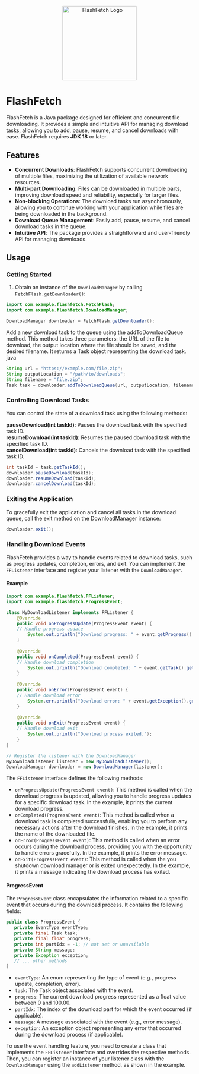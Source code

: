 <p align="center">
  <img src="https://res.cloudinary.com/depkjmecv/image/upload/v1710795558/flash-fetch-logo_nln2qh.jpg" alt="FlashFetch Logo" width="200">
</p>

# FlashFetch

FlashFetch is a Java package designed for efficient and concurrent file downloading. It provides a simple and intuitive API for managing download tasks, allowing you to add, pause, resume, and cancel downloads with ease. FlashFetch requires **JDK 18** or later.

## Features

- **Concurrent Downloads**: FlashFetch supports concurrent downloading of multiple files, maximizing the utilization of available network resources.
- **Multi-part Downloading**: Files can be downloaded in multiple parts, improving download speed and reliability, especially for larger files.
- **Non-blocking Operations**: The download tasks run asynchronously, allowing you to continue working with your application while files are being downloaded in the background.
- **Download Queue Management**: Easily add, pause, resume, and cancel download tasks in the queue.
- **Intuitive API**: The package provides a straightforward and user-friendly API for managing downloads.

## Usage

### Getting Started

1. Obtain an instance of the `DownloadManager` by calling `FetchFlash.getDownloader()`:

```java
import com.example.flashfetch.FetchFlash;
import com.example.flashfetch.DownloadManager;

DownloadManager downloader = FetchFlash.getDownloader();
```
Add a new download task to the queue using the addToDownloadQueue method. This method takes three parameters: the URL of the file to download, the output location where the file should be saved, and the desired filename. It returns a Task object representing the download task.
java
```java
String url = "https://example.com/file.zip";
String outputLocation = "/path/to/downloads";
String filename = "file.zip";
Task task = downloader.addToDownloadQueue(url, outputLocation, filename);
```

### Controlling Download Tasks

You can control the state of a download task using the following methods:

**pauseDownload(int taskId)**: Pauses the download task with the specified task ID.</br>
**resumeDownload(int taskId)**: Resumes the paused download task with the specified task ID.</br>
**cancelDownload(int taskId)**: Cancels the download task with the specified task ID.</br>
```java
int taskId = task.getTaskId();
downloader.pauseDownload(taskId);
downloader.resumeDownload(taskId);
downloader.cancelDownload(taskId);
```
### Exiting the Application
To gracefully exit the application and cancel all tasks in the download queue, call the exit method on the DownloadManager instance:
```java
downloader.exit();
```
### Handling Download Events

FlashFetch provides a way to handle events related to download tasks, such as progress updates, completion, errors, and exit. You can implement the `FFListener` interface and register your listener with the `DownloadManager`.

#### Example

```java
import com.example.flashfetch.FFListener;
import com.example.flashfetch.ProgressEvent;

class MyDownloadListener implements FFListener {
    @Override
    public void onProgressUpdate(ProgressEvent event) {
    // Handle progress update
        System.out.println("Download progress: " + event.getProgress() + "%");
    }
    
    @Override
    public void onCompleted(ProgressEvent event) {
    // Handle download completion
        System.out.println("Download completed: " + event.getTask().getTaskId());
    }
    
    @Override
    public void onError(ProgressEvent event) {
    // Handle download error
        System.err.println("Download error: " + event.getException().getMessage());
    }
    
    @Override
    public void onExit(ProgressEvent event) {
    // Handle download exit
        System.out.println("Download process exited.");
    }
}

// Register the listener with the DownloadManager
MyDownloadListener listener = new MyDownloadListener();
DownloadManager downloader = new DownloadManager(listener);
```

The `FFListener` interface defines the following methods:

- `onProgressUpdate(ProgressEvent event)`: This method is called when the download progress is updated, allowing you to handle progress updates for a specific download task. In the example, it prints the current download progress.
- `onCompleted(ProgressEvent event)`: This method is called when a download task is completed successfully, enabling you to perform any necessary actions after the download finishes. In the example, it prints the name of the downloaded file.
- `onError(ProgressEvent event)`: This method is called when an error occurs during the download process, providing you with the opportunity to handle errors gracefully. In the example, it prints the error message.
- `onExit(ProgressEvent event)`: This method is called when the you shutdown download manager or is exited unexpectedly. In the example, it prints a message indicating the download process has exited.

#### ProgressEvent

The `ProgressEvent` class encapsulates the information related to a specific event that occurs during the download process. It contains the following fields:

```java
public class ProgressEvent {
   private EventType eventType;
   private final Task task;
   private final float progress;
   private int partIdx = -1; // not set or unavailable
   private String message;
   private Exception exception;
   // ... other methods
}
```
- `eventType`: An enum representing the type of event (e.g., progress update, completion, error).
- `task`: The Task object associated with the event.
- `progress`: The current download progress represented as a float value between 0 and 100.00.
- `partIdx`: The index of the download part for which the event occurred (if applicable).
- `message`: A message associated with the event (e.g., error message).
- `exception`: An exception object representing any error that occurred during the download process (if applicable).

To use the event handling feature, you need to create a class that implements the `FFListener` interface and overrides the respective methods. Then, you can register an instance of your listener class with the `DownloadManager` using the `addListener` method, as shown in the example.

